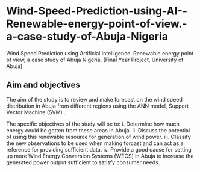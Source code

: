 # Wind-Speed-Prediction-using-AI--Renewable-energy-point-of-view.-a-case-study-of-Abuja-Nigeria
Wind Speed Prediction using Artificial Intelligence: Renewable energy point of view, a case study of Abuja Nigeria, (Final Year Project, University of Abuja)
## Aim and objectives
The aim of the study is to review and make forecast on the wind speed distribution in Abuja from different regions using the ANN model, Support Vector Machine (SVM) .​
 
The specific objectives of the study will be to:
i. Determine how much energy could be gotten from these areas in Abuja.
ii. Discuss the potential of using this renewable resource for generation of wind power.
iii. Classify the new observations to be used when making forcast and can act as a reference for providing sufficient data.
iv. Provide a good cause for setting up more Wind Energy Conversion Systems (WECS) in Abuja to increase the generated power output sufficient to satisfy consumer needs.
